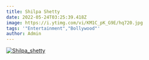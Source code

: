 ```yaml
---
title: Shilpa Shetty
date: 2022-05-24T03:25:39.418Z
image: https://i.ytimg.com/vi/KM1C_pK_G9E/hq720.jpg
tags: '"Entertainment","Bollywood"'
author: Admin
---
```

[![Shilpa_shetty](https://i.ytimg.com/vi/KM1C_pK_G9E/hq720.jpg)](https://dailynewz.xyz/video.php?v=KM1C_pK_G9E&t=Shilpa_shetty)